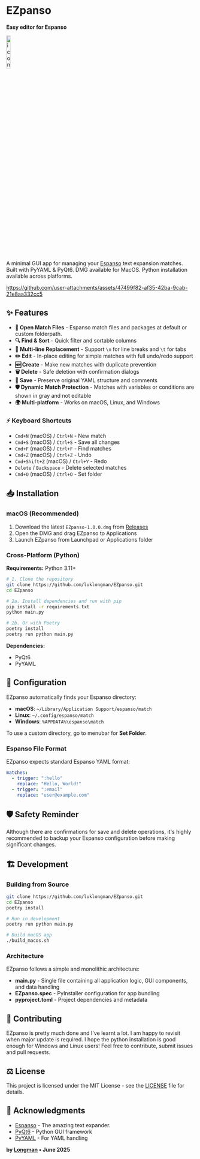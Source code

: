 # EZpanso
**Easy editor for Espanso**

<img src="https://github.com/user-attachments/assets/171a0cfc-f1e6-4070-94a0-eb83ef7c1163" alt="icon_512x512@2x" width="15%" />

A minimal GUI app for managing your [Espanso](https://espanso.org/) text expansion matches. Built with PyYAML & PyQt6.
DMG available for MacOS. Python installation available across platforms.

https://github.com/user-attachments/assets/47499f82-af35-42ba-9cab-21e8aa332cc5

## ✨ Features

- **📂 Open Match Files** - Espanso match files and packages at default or custom folderpath.
- **🔍 Find & Sort** - Quick filter and sortable columns
- **📄 Multi-line Replacement** - Support `\n` for line breaks and `\t` for tabs
- **✏️ Edit** - In-place editing for simple matches with full undo/redo support
- **🆕 Create** - Make new matches with duplicate prevention
- **🗑️ Delete** - Safe deletion with confirmation dialogs
- **💾 Save** - Preserve original YAML structure and comments
- **🛡️ Dynamic Match Protection** - Matches with variables or conditions are shown in gray and not editable
- **🌍 Multi-platform** - Works on macOS, Linux, and Windows

### ⚡ Keyboard Shortcuts

- `Cmd+N` (macOS) / `Ctrl+N` - New match
- `Cmd+S` (macOS) / `Ctrl+S` - Save all changes  
- `Cmd+F` (macOS) / `Ctrl+F` - Find matches
- `Cmd+Z` (macOS) / `Ctrl+Z` - Undo
- `Cmd+Shift+Z` (macOS) / `Ctrl+Y` - Redo
- `Delete` / `Backspace` - Delete selected matches
- `Cmd+O` (macOS) / `Ctrl+O` - Set folder

## 📥 Installation

### macOS (Recommended)

1. Download the latest `EZpanso-1.0.0.dmg` from [Releases](https://github.com/luklongman/EZpanso/releases)
2. Open the DMG and drag EZpanso to Applications
3. Launch EZpanso from Launchpad or Applications folder

### Cross-Platform (Python)

**Requirements:** Python 3.11+

```bash
# 1. Clone the repository
git clone https://github.com/luklongman/EZpanso.git
cd EZpanso

# 2a. Install dependencies and run with pip
pip install -r requirements.txt
python main.py

# 2b. Or with Poetry 
poetry install
poetry run python main.py
```

**Dependencies:**

- PyQt6
- PyYAML

## 🔧 Configuration

EZpanso automatically finds your Espanso directory:

- **macOS**: `~/Library/Application Support/espanso/match`
- **Linux**: `~/.config/espanso/match`
- **Windows**: `%APPDATA%\espanso\match`

To use a custom directory, go to menubar for **Set Folder**.

### Espanso File Format

EZpanso expects standard Espanso YAML format:

```yaml
matches:
  - trigger: ":hello"
    replace: "Hello, World!"
  - trigger: ":email"
    replace: "user@example.com"
```

## 🛡️ Safety Reminder

Although there are confirmations for save and delete operations, it's highly recommended to backup your Espanso configuration before making significant changes.

## 🏗️ Development

### Building from Source

```bash
git clone https://github.com/luklongman/EZpanso.git
cd EZpanso
poetry install

# Run in development
poetry run python main.py

# Build macOS app
./build_macos.sh
```

### Architecture

EZpanso follows a simple and monolithic architecture:

- **main.py** - Single file containing all application logic, GUI components, and data handling
- **EZpanso.spec** - PyInstaller configuration for app bundling  
- **pyproject.toml** - Project dependencies and metadata

## 🤝 Contributing

EZpanso is pretty much done and I've learnt a lot. I am happy to revisit when major update is required. I hope the python installation is good enough for Windows and Linux users! Feel free to contribute, submit issues and pull requests.

## ⚖️ License

This project is licensed under the MIT License - see the [LICENSE](LICENSE) file for details.

## 🙏 Acknowledgments

- [Espanso](https://espanso.org/) - The amazing text expander.
- [PyQt6](https://riverbankcomputing.com/software/pyqt/) - Python GUI framework
- [PyYAML](https://pyyaml.org/) - For YAML handling

**by [Longman](https://www.instagram.com/l.ongman) • June 2025**
